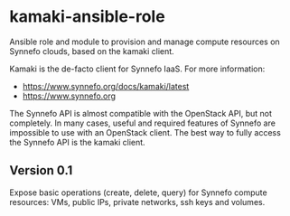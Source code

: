 # kamaki-ansible-role
Ansible role and module to provision and manage compute resources on Synnefo
clouds, based on the kamaki client.

Kamaki is the de-facto client for Synnefo IaaS. For more information:
- https://www.synnefo.org/docs/kamaki/latest
- https://www.synnefo.org

The Synnefo API is almost compatible with the OpenStack API, but not completely.
In many cases, useful and required features of Synnefo are impossible to use
with an OpenStack client. The best way to fully access the Synnefo API is the
kamaki client.

Version 0.1
-----------
Expose basic operations (create, delete, query) for Synnefo compute resources:
VMs, public IPs, private networks, ssh keys and volumes.
